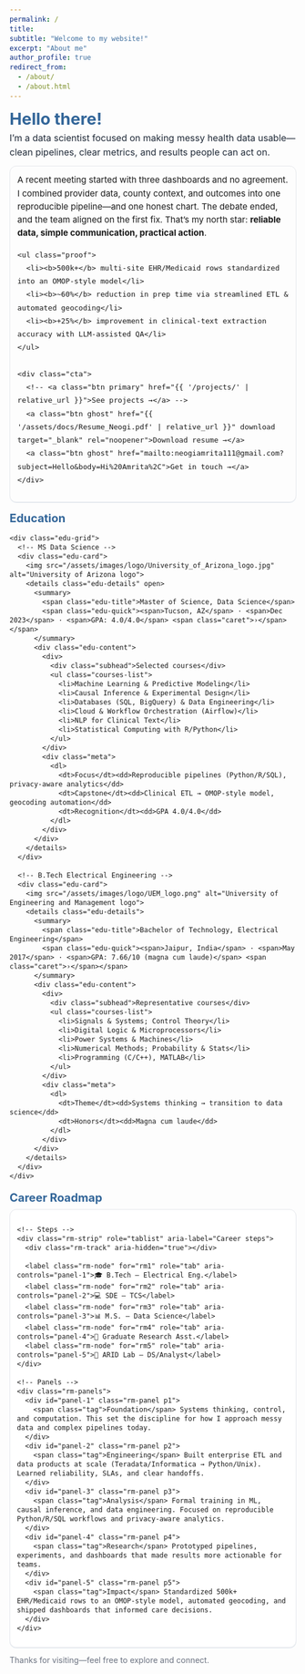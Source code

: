 ```yaml
---
permalink: /
title:
subtitle: "Welcome to my website!"
excerpt: "About me"
author_profile: true
redirect_from:
  - /about/
  - /about.html
---
```


<link href="https://fonts.googleapis.com/css2?family=Inter:wght@400;600&display=swap" rel="stylesheet">

<style>
  :root { --brand:#336699; --ink:#1f2937; --muted:#6b7280; --ring:rgba(51,102,153,0.12); }
  .landing { 
    font-family:'Inter', system-ui, -apple-system, Segoe UI, Roboto, Helvetica, Arial, sans-serif;
    max-width: 720px;
    margin: 0 auto; 
  }
  .landing h1 { color:var(--brand); font-size:clamp(24px, 3vw, 30px); margin:0 0 .25rem; }
  .landing .lede { color:var(--ink); font-size:clamp(15px, 2vw, 16px); line-height:1.55; margin:0 0 .75rem; }

  .story {
    margin:.75rem 0 1rem; padding:.75rem .8rem;
    border:1px solid #e5e7eb; border-radius:12px; box-shadow:0 1px 0 var(--ring);
    font-size:15px; line-height:1.55;
  }
  .proof {
    display:grid; grid-template-columns:repeat(2, minmax(0,1fr)); gap:8px;
    list-style:none; padding:0; margin:.6rem 0 0;
  }
  @media (min-width:860px){ .proof{ grid-template-columns:repeat(3, minmax(0,1fr)); } }
  .proof li{ border:1px solid #e5e7eb; border-radius:10px; padding:8px 10px; background:#fff; font-size:14px; }
  .proof b{ color:var(--brand); }

  .cta{ display:flex; gap:8px; flex-wrap:wrap; margin-top:.6rem; }
  .btn{ display:inline-block; padding:7px 10px; border-radius:9px; text-decoration:none; font-weight:600; font-size:14px; }
  .btn.primary{ background:var(--brand); color:#fff; }
  .btn.ghost{ border:1px solid var(--brand); color:var(--brand); background:#fff; }

  .edu { margin:1rem 0 .3rem; }
  .edu h2{ color:var(--brand); font-size:20px; margin:0 0 .5rem; }
  .edu-grid{ display:grid; gap:12px; grid-template-columns:repeat(1, minmax(260px, 1fr)); }
  @media (min-width:760px){ .edu-grid{ grid-template-columns:repeat(2, minmax(300px, 1fr)); } }
  .edu-card{
    display:grid; grid-template-columns:36px 1fr; gap:10px; align-items:flex-start;
    border:1px solid #e5e7eb; border-radius:12px; padding:10px 12px; background:#fff; box-shadow:0 1px 0 var(--ring);
  }
  .edu-card img{ height:28px; width:28px; object-fit:contain; border-radius:4px; }

  /* Collapsible details */
  .edu-details { width:100%; }
  .edu-details summary {
    list-style:none; cursor:pointer;
    display:flex; align-items:center; justify-content:space-between; gap:10px;
    outline:none;
  }
  .edu-details summary::-webkit-details-marker { display:none; }
  .edu-title{ font-weight:600; font-size:15px; }
  .edu-quick{ color:var(--muted); font-size:13px; display:flex; gap:8px; flex-wrap:wrap; }
  .caret{ display:inline-block; font-weight:800; line-height:1; color:var(--brand); transform:rotate(0deg); transition:transform .18s ease; margin-left:6px; }
  .edu-details[open] .caret{ transform:rotate(90deg); }

  .edu-content{
    margin-top:8px; padding-top:8px; border-top:1px dashed #e5e7eb;
    display:grid; gap:12px; grid-template-columns: 1.3fr 1fr;
  }
  @media (max-width:700px){ .edu-content{ grid-template-columns:1fr; } }

  .subhead{ font-weight:600; font-size:13px; color:#374151; margin-bottom:4px; }
  .courses-list{ margin:0; padding-left:18px; line-height:1.5; font-size:13px; }
  .meta{ font-size:13px; color:#374151; }
  .meta dl{ margin:0; }
  .meta dt{ color:var(--muted); font-weight:500; }
  .meta dd{ margin:0 0 8px; font-weight:600; }

  .foot{ color:var(--muted); font-size:14px; margin-top:.8rem; }

  /* Roadmap (horizontal stepper) */
  .road{ margin:1.2rem 0 .6rem; }
  .road h2{ color:var(--brand); font-size:20px; margin:0 0 .5rem; }

  .rm{ border:1px solid #e5e7eb; border-radius:12px; background:#fff; box-shadow:0 1px 0 var(--ring); padding:10px 12px; }
  .rm input[type="radio"]{ position:absolute; left:-9999px; }
  .rm-strip{ position:relative; display:flex; gap:10px; align-items:center; overflow:auto; scroll-snap-type:x mandatory; padding-bottom:8px; }
  .rm-track{ position:absolute; left:0; right:0; height:2px; background:#e5e7eb; top:22px; }
  .rm-node{
    position:relative; z-index:1; scroll-snap-align:start;
    display:flex; align-items:center; gap:8px;
    white-space:nowrap; font-size:14px; font-weight:600; color:#374151;
    padding:6px 10px; border:1px solid #e5e7eb; border-radius:999px; background:#fff;
    transition:transform .12s ease, box-shadow .12s ease, border-color .12s ease;
  }
  .rm-node::before{
    content:""; position:absolute; left:12px; top:18px; width:10px; height:10px;
    background:#fff; border:2px solid var(--muted); border-radius:50%;
  }
  #rm1:checked ~ .rm-strip label[for="rm1"],
  #rm2:checked ~ .rm-strip label[for="rm2"],
  #rm3:checked ~ .rm-strip label[for="rm3"],
  #rm4:checked ~ .rm-strip label[for="rm4"],
  #rm5:checked ~ .rm-strip label[for="rm5"]{
    border-color:var(--brand); color:var(--brand);
    box-shadow:0 0 0 4px var(--ring); transform:translateY(-1px);
  }
  #rm1:checked ~ .rm-strip label[for="rm1"]::before,
  #rm2:checked ~ .rm-strip label[for="rm2"]::before,
  #rm3:checked ~ .rm-strip label[for="rm3"]::before,
  #rm4:checked ~ .rm-strip label[for="rm4"]::before,
  #rm5:checked ~ .rm-strip label[for="rm5"]::before{ border-color:var(--brand); background:#fff; }

  .rm-panels{ margin-top:10px; }
  .rm-panel{ display:none; font-size:14px; line-height:1.55; color:#374151; }
  #rm1:checked ~ .rm-panels .p1,
  #rm2:checked ~ .rm-panels .p2,
  #rm3:checked ~ .rm-panels .p3,
  #rm4:checked ~ .rm-panels .p4,
  #rm5:checked ~ .rm-panels .p5{ display:block; }

  .rm-panel .tag{ display:inline-block; font-size:12px; font-weight:600; color:var(--brand);
    border:1px solid var(--brand); border-radius:999px; padding:2px 6px; margin-right:6px; }
</style>

<div class="landing">
  <h1>Hello there!</h1>
  <p class="lede">I’m a data scientist focused on making messy health data usable—clean pipelines, clear metrics, and results people can act on.</p>

  <section class="story">
    A recent meeting started with three dashboards and no agreement. I combined provider data, county context, and outcomes into one
    reproducible pipeline—and one honest chart. The debate ended, and the team aligned on the first fix. That’s my north star:
    <b>reliable data, simple communication, practical action</b>.

    <ul class="proof">
      <li><b>500k+</b> multi-site EHR/Medicaid rows standardized into an OMOP-style model</li>
      <li><b>~60%</b> reduction in prep time via streamlined ETL & automated geocoding</li>
      <li><b>+25%</b> improvement in clinical-text extraction accuracy with LLM-assisted QA</li>
    </ul>

    <div class="cta">
      <!-- <a class="btn primary" href="{{ '/projects/' | relative_url }}">See projects →</a> -->
      <a class="btn ghost" href="{{ '/assets/docs/Resume_Neogi.pdf' | relative_url }}" download target="_blank" rel="noopener">Download resume →</a>
      <a class="btn ghost" href="mailto:neogiamrita111@gmail.com?subject=Hello&body=Hi%20Amrita%2C">Get in touch →</a>
    </div>
  </section>

  <!-- Education: collapsible, two-column details -->
  <section class="edu">
    <h2><strong>Education</strong></h2>

    <div class="edu-grid">
      <!-- MS Data Science -->
      <div class="edu-card">
        <img src="/assets/images/logo/University_of_Arizona_logo.jpg" alt="University of Arizona logo">
        <details class="edu-details" open>
          <summary>
            <span class="edu-title">Master of Science, Data Science</span>
            <span class="edu-quick"><span>Tucson, AZ</span> · <span>Dec 2023</span> · <span>GPA: 4.0/4.0</span> <span class="caret">›</span></span>
          </summary>
          <div class="edu-content">
            <div>
              <div class="subhead">Selected courses</div>
              <ul class="courses-list">
                <li>Machine Learning & Predictive Modeling</li>
                <li>Causal Inference & Experimental Design</li>
                <li>Databases (SQL, BigQuery) & Data Engineering</li>
                <li>Cloud & Workflow Orchestration (Airflow)</li>
                <li>NLP for Clinical Text</li>
                <li>Statistical Computing with R/Python</li>
              </ul>
            </div>
            <div class="meta">
              <dl>
                <dt>Focus</dt><dd>Reproducible pipelines (Python/R/SQL), privacy-aware analytics</dd>
                <dt>Capstone</dt><dd>Clinical ETL → OMOP-style model, geocoding automation</dd>
                <dt>Recognition</dt><dd>GPA 4.0/4.0</dd>
              </dl>
            </div>
          </div>
        </details>
      </div>

      <!-- B.Tech Electrical Engineering -->
      <div class="edu-card">
        <img src="/assets/images/logo/UEM_logo.png" alt="University of Engineering and Management logo">
        <details class="edu-details">
          <summary>
            <span class="edu-title">Bachelor of Technology, Electrical Engineering</span>
            <span class="edu-quick"><span>Jaipur, India</span> · <span>May 2017</span> · <span>GPA: 7.66/10 (magna cum laude)</span> <span class="caret">›</span></span>
          </summary>
          <div class="edu-content">
            <div>
              <div class="subhead">Representative courses</div>
              <ul class="courses-list">
                <li>Signals & Systems; Control Theory</li>
                <li>Digital Logic & Microprocessors</li>
                <li>Power Systems & Machines</li>
                <li>Numerical Methods; Probability & Stats</li>
                <li>Programming (C/C++), MATLAB</li>
              </ul>
            </div>
            <div class="meta">
              <dl>
                <dt>Theme</dt><dd>Systems thinking → transition to data science</dd>
                <dt>Honors</dt><dd>Magna cum laude</dd>
              </dl>
            </div>
          </div>
        </details>
      </div>
    </div>
  </section>

  <!-- Career Roadmap: playful, keyboard-accessible stepper -->
  <style>
  /* === Minimal Roadmap === */
  .road{ margin:1.2rem 0 .6rem; }
  .road h2{ color:var(--brand); font-size:20px; margin:0 0 .5rem; }

  .rm{ border:1px solid #e5e7eb; border-radius:12px; background:#fff; box-shadow:0 1px 0 var(--ring); padding:12px; }
  .rm input[type="radio"]{ position:absolute; left:-9999px; }

  .rm-strip{
    --dot: 8px;
    position:relative; display:flex; gap:18px; align-items:center;
    overflow:auto; scroll-snap-type:x mandatory; padding:4px 0 10px;
  }
  .rm-track{ position:absolute; left:0; right:0; height:1px; background:#e5e7eb; top:18px; }

  .rm-node{
    position:relative; z-index:1; display:flex; align-items:center; gap:8px;
    scroll-snap-align:start; white-space:nowrap;
    font-size:14px; font-weight:600; color:#374151; padding:2px 0;
    border:none; background:none; cursor:pointer;
  }
  .rm-node::before{
    content:""; width:var(--dot); height:var(--dot); border-radius:50%;
    background:#cbd5e1; outline:3px solid #fff; box-shadow:0 0 0 1px #e5e7eb;
  }

  /* Selected state: color + slightly bigger dot */
  #rm1:checked ~ .rm-strip label[for="rm1"]::before,
  #rm2:checked ~ .rm-strip label[for="rm2"]::before,
  #rm3:checked ~ .rm-strip label[for="rm3"]::before,
  #rm4:checked ~ .rm-strip label[for="rm4"]::before,
  #rm5:checked ~ .rm-strip label[for="rm5"]::before{
    background:var(--brand); box-shadow:0 0 0 1px var(--brand);
  }
  #rm1:checked ~ .rm-strip label[for="rm1"],
  #rm2:checked ~ .rm-strip label[for="rm2"],
  #rm3:checked ~ .rm-strip label[for="rm3"],
  #rm4:checked ~ .rm-strip label[for="rm4"],
  #rm5:checked ~ .rm-strip label[for="rm5"]{
    color:var(--brand);
  }

  .rm-panels{ margin-top:8px; }
  .rm-panel{ display:none; font-size:15px; line-height:1.6; color:#374151; }
  #rm1:checked ~ .rm-panels .p1,
  #rm2:checked ~ .rm-panels .p2,
  #rm3:checked ~ .rm-panels .p3,
  #rm4:checked ~ .rm-panels .p4,
  #rm5:checked ~ .rm-panels .p5{ display:block; }

  .rm-panel .tag{
    display:inline-block; font-size:12px; font-weight:600; color:var(--brand);
    border:1px solid var(--brand); border-radius:999px; padding:2px 6px; margin-right:6px;
  }

  /* Compact on small screens */
  @media (max-width:600px){
    .rm-strip{ gap:14px; }
    .rm-panel{ font-size:14px; }
  }
</style>

<section class="road" aria-labelledby="roadmap-title">
  <h2 id="roadmap-title"><strong>Career Roadmap</strong></h2>
  <div class="rm">
    <!-- State radios -->
    <input type="radio" name="rm" id="rm1" checked>
    <input type="radio" name="rm" id="rm2">
    <input type="radio" name="rm" id="rm3">
    <input type="radio" name="rm" id="rm4">
    <input type="radio" name="rm" id="rm5">

    <!-- Steps -->
    <div class="rm-strip" role="tablist" aria-label="Career steps">
      <div class="rm-track" aria-hidden="true"></div>

      <label class="rm-node" for="rm1" role="tab" aria-controls="panel-1">🎓 B.Tech — Electrical Eng.</label>
      <label class="rm-node" for="rm2" role="tab" aria-controls="panel-2">💻 SDE — TCS</label>
      <label class="rm-node" for="rm3" role="tab" aria-controls="panel-3">📊 M.S. — Data Science</label>
      <label class="rm-node" for="rm4" role="tab" aria-controls="panel-4">🔬 Graduate Research Asst.</label>
      <label class="rm-node" for="rm5" role="tab" aria-controls="panel-5">🏥 ARID Lab — DS/Analyst</label>
    </div>

    <!-- Panels -->
    <div class="rm-panels">
      <div id="panel-1" class="rm-panel p1">
        <span class="tag">Foundation</span> Systems thinking, control, and computation. This set the discipline for how I approach messy data and complex pipelines today.
      </div>
      <div id="panel-2" class="rm-panel p2">
        <span class="tag">Engineering</span> Built enterprise ETL and data products at scale (Teradata/Informatica → Python/Unix). Learned reliability, SLAs, and clear handoffs.
      </div>
      <div id="panel-3" class="rm-panel p3">
        <span class="tag">Analysis</span> Formal training in ML, causal inference, and data engineering. Focused on reproducible Python/R/SQL workflows and privacy-aware analytics.
      </div>
      <div id="panel-4" class="rm-panel p4">
        <span class="tag">Research</span> Prototyped pipelines, experiments, and dashboards that made results more actionable for teams.
      </div>
      <div id="panel-5" class="rm-panel p5">
        <span class="tag">Impact</span> Standardized 500k+ EHR/Medicaid rows to an OMOP-style model, automated geocoding, and shipped dashboards that informed care decisions.
      </div>
    </div>
  </div>
</section>


  <p class="foot">Thanks for visiting—feel free to explore and connect.</p>
</div>

<!-- Optional: one-open-at-a-time behavior for the education accordion -->
<script>
  document.addEventListener('click', (e) => {
    const det = e.target.closest('.edu-details');
    if (!det) return;
    document.querySelectorAll('.edu-details').forEach(d => { if (d !== det) d.open = false; });
  });
</script>

